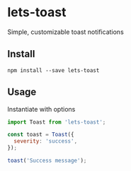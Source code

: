 # lets-toast

Simple, customizable toast notifications

## Install
```
npm install --save lets-toast
```

## Usage
Instantiate with options
```js
import Toast from 'lets-toast';

const toast = Toast({
  severity: 'success',
});

toast('Success message');
```

